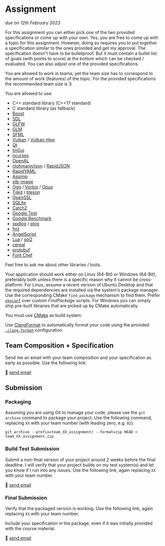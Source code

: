 # Assignment

*due on 12th February 2023*

For this assignment you can either pick one of the two provided specifications or come up with your own.
Yes, you are free to come up with a topic for this assignment.
However, doing so requires you to put together a specification similar to the ones provided and get my approval.
The specification doesn't have to be bulletproof.
But it must contain a bullet list of goals (with points to score) at the bottom which can be checked / evaluated.
You can also adjust one of the provided specifications.

You are allowed to work in teams, yet the team size has to correspond to the amount of work (features) of the topic.
For the provided specifications the recommended team size is 3.

You are allowed to use:
- C++ standard library (C++17 standard)
- C standard library (as fallback)
- [Boost](https://www.boost.org/)
- [SDL](https://www.libsdl.org/)
- [GLFW](https://www.glfw.org/)
- [GLM](https://glm.g-truc.net/)
- [SFML](https://www.sfml-dev.org/)
- [Vulkan](https://www.khronos.org/vulkan/) / [Vulkan-Hpp](https://github.com/KhronosGroup/Vulkan-Hpp)
- [Qt](https://www.qt.io/)
- [ImGui](https://github.com/ocornut/imgui)
- [ncurses](https://invisible-island.net/ncurses/)
- [OpenAL](https://openal.org/)
- [nlohmann/json](https://github.com/nlohmann/json) / [RapidJSON](https://rapidjson.org/)
- [RapidYAML](https://github.com/biojppm/rapidyaml)
- [Assimp](https://www.assimp.org/)
- [stb-image](https://github.com/nothings/stb/blob/master/stb_image.h)
- [Ogg](https://xiph.org/ogg/) / [Vorbis](https://xiph.org/vorbis/) / [Opus](https://opus-codec.org/)
- [Tiled](https://www.mapeditor.org/) / [tileson](https://github.com/SSBMTonberry/tileson)
- [OpenSSL](https://www.openssl.org/)
- [SQLite](https://www.sqlite.org/)
- [Catch2](https://github.com/DigitalInBlue/Celero)
- [Google Test](https://github.com/google/googletest)
- [Google Benchmark](https://github.com/google/benchmark)
- [spdlog](https://github.com/gabime/spdlog) / [plog](https://github.com/SergiusTheBest/plog)
- [fmt](https://github.com/fmtlib/fmt)
- [AngelScript](https://www.angelcode.com/angelscript/)
- [Lua](http://www.lua.org/) / [sol2](https://github.com/ThePhD/sol2)
- [cereal](https://github.com/USCiLab/cereal)
- [protobuf](https://github.com/protocolbuffers/protobuf)
- [Font Chef](https://github.com/mobius3/font-chef)

Feel free to ask me about other libraries / tools.

Your application should work either on Linux (64-Bit) or Windows (64-Bit), preferably both unless there is a specific reason why it cannot be cross-platform.
For Linux, assume a recent version of Ubuntu Desktop and that the required dependencies are installed via the system's package manager.
Use the corresponding CMake `find_package` mechanism to find them.
Prefer [`pkgconf`](https://cmake.org/cmake/help/latest/module/FindPkgConfig.html) over custom *FindPackage* scripts.
For Windows you can simply ship pre-built libraries that are picked up by CMake automatically.

You must use [CMake](https://cmake.org/) as build system.

Use [ClangFormat](https://clgitang.llvm.org/docs/ClangFormat.html) to automatically format your code using the provided [`.clang-format`](../.clang-format) configuration.

## Team Composition + Specification

Send me an email with your team composition and your specification as early as possible.
Use the following link:

📧 [send email](mailto:peter.thoman@uibk.ac.at?subject=703333%20-%20Assignment%20Team%20Composition)

## Submission

### Packaging

Assuming you are using Git to manage your code, please use the `git archive` command to package your project.
Use the following command, replacing `XX` with your team number (with leading zero, e.g. `02`).

    git archive --prefix=team_XX_assignment/ --format=zip HEAD > team_XX_assignment.zip

### Build Test Submission

Submit a non-final version of your project around 2 weeks before the final deadline.
I will verify that your project builds on my test system(s) and let you know if I run into any issues.
Use the following link, again replacing `XX` with your team number.

📧 [send email](mailto:peter.thoman@uibk.ac.at?subject=703333%20-%20Team%20XX%20Assignment%20Build%20Test)


### Final Submission

Verify that the packaged version is working.
Use the following link, again replacing `XX` with your team number.

Include your specification in the package, even if it was initially provided with the course material.

📧 [send email](mailto:peter.thoman@uibk.ac.at?subject=703333%20-%20Team%20XX%20Assignment%20Final)
